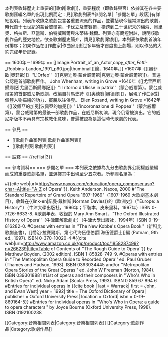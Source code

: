 
<onlyinclude>本列表收錄歷史上重要的[[歌劇|歌劇]]，重要程度（即收錄與否）依據其在各主要歌劇匯編名單的出現比例而定：見[[歌劇列表#參閱名單|「參閱名單」段落]]有詳細說明。列表所收錄之歌劇包含各重要流派的作品，並囊括現今經常演出的歌劇，時代自十七世紀的蒙台威爾第、卡伐立及普賽爾，橫跨到二十世紀末的梅湘、貝里奧、格拉斯、亞當斯、伯特威斯爾與朱蒂絲·魏爾。列表亦有簡短附註，說明該歌劇作品的歷史地位。欲查歌劇歷史簡介，請見[[歌劇|歌劇]]。本列表依歌劇首演年份排序；如果作品在[[作曲家|作曲家]]逝世多年後才首度搬上劇場，則以作品的大約完成年份記錄。

== 1600年－1699年 ==
[[Image:Portrait_of_an_Actor,_copy_after_Fetti_-_Robbins-Landon_1991_p60.jpg|thumbnail]]繪，1640年。]]
*1607年《[[奧菲歐|奧菲歐]]》''L'Orfeo''（[[克勞迪奧·蒙台威爾第|克勞迪奧·蒙台威爾第]]）。普遍公認是首部歌劇巨作。 <ref>John Whenham, writing in Grove</ref>
*1640年《[[尤里西斯歸鄉記|尤里西斯歸鄉記]]》''Il ritorno d'Ulisse in patria''（蒙台威爾第）。蒙台威爾第的首部威尼斯歌劇，改編自荷馬史詩《[[奧德賽|奧德賽]]》，展現了作曲家對個體人物描繪的功力、擺脫以往俗套。 <ref name="Rosand">Ellen Rosand, writing in Grove</ref>
*1642年《[[波佩亞的加冕|波佩亞的加冕]]》''L'incoronazione di Poppea''（蒙台威爾第）。蒙台威爾第的最後一部歌劇作品，在威尼斯初演，現今仍常被演出。它的威尼斯版本不再具有宗教教化意味，普遍被認為是這個時代歌劇的代表。 <ref name="Rosand" /></onlyinclude>

== 參見 ==
* [[歌劇作曲家列表|歌劇作曲家列表]]
* [[歌劇列表|歌劇列表]]

== 註釋 ==
{{reflist|3}}

== 參考資料==
=== 參閱名單 ===
本列表之依據為九分由歌劇界公認權威彙編而成的重要歌劇名單，並選擇其中出現至少五次者。所參閱名單為：

#{{cite web|url=http://www.naxos.com/education/opera_composer.asp?char=A|title=''A-Z of Opera''}}, Keith Anderson, Naxos, 2000
#"The Standard Repertoire of Grand Opera 1607-1969"（1607-1969 大歌劇基本劇目），收錄在{{link-en|諾曼·戴維斯|Norman Davies}}的《歐洲史》（''Europe: a History''）（牛津大學出版社，1996年；平裝本，皮米里科，1997年）ISBN 0-7126-6633-8.
#歌劇年表，收錄於 Mary Ann Smart，''The Oxford Illustrated History of Opera''（牛津圖解歌劇史）（牛津大學出版社，1994年）ISBN 0-19-816282-0.
#Operas with entries in ''The New Kobbe's Opera Book''（新科比歌劇全書），[[喬治·拉賽爾斯，第七代海伍德伯爵|海伍德爵士]]編 (Putnam, 9th ed., 1997). ISBN 0-370-10020-4
#{{cite web|url=http://www.amazon.co.uk/gp/product/toc/1858287499?n=266239|title=Table of Contents of ''The Rough Guide to Opera''}} by Matthew Boyden. (2002 edition). ISBN 1-85828-749-9.
#Operas with entries in ''The Metropolitan Opera Guide to Recorded Opera'' ed. Paul Gruber (Thames and Hudson, 1993). ISBN 0393034445 and/or ''Metropolitan Opera Stories of the Great Operas'' ed. John W Freeman (Norton, 1984). ISBN 0393018881
#List of operas and their composers in ''Who's Who in British Opera'' ed. Nicky Adam (Scolar Press, 1993). ISBN 0 859 67 894 6
#Entries for individual operas in {{cite book | last = Warrack| first = John, and Ewan West| year = 1992| title = The Oxford Dictionary of Opera| publisher = Oxford University Press| location = Oxford| isbn = 0-19-869164-5}}
#Entries for individual operas in ''Who's Who in Opera: a guide to opera characters'' by Joyce Bourne (Oxford University Press, 1998). ISBN 0192100238

[[Category:音樂相關列表|Category:音樂相關列表]]
[[Category:歌劇作品|Category:歌劇作品]]